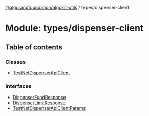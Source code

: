 [@algorandfoundation/algokit-utils](../README.md) / types/dispenser-client

# Module: types/dispenser-client

## Table of contents

### Classes

- [TestNetDispenserApiClient](../classes/types_dispenser_client.TestNetDispenserApiClient.md)

### Interfaces

- [DispenserFundResponse](../interfaces/types_dispenser_client.DispenserFundResponse.md)
- [DispenserLimitResponse](../interfaces/types_dispenser_client.DispenserLimitResponse.md)
- [TestNetDispenserApiClientParams](../interfaces/types_dispenser_client.TestNetDispenserApiClientParams.md)
